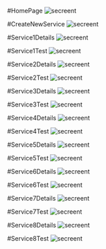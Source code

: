 #HomePage 
![secreent](..\doc\images\home.png)

#CreateNewService 
![secreent](..\doc\images\newservice.png)

#Service1Details 
![secreent](..\doc\images\service1.png)

#Service1Test 
![secreent](..\doc\images\service1example.png)

#Service2Details 
![secreent](..\doc\images\service2.png)

#Service2Test 
![secreent](..\doc\images\service2example.png)

#Service3Details 
![secreent](..\doc\images\service3.png)

#Service3Test 
![secreent](..\doc\images\service3example.png)

#Service4Details 
![secreent](..\doc\images\service4.png)

#Service4Test 
![secreent](..\doc\images\service4example.png)

#Service5Details 
![secreent](..\doc\images\service5.png)

#Service5Test 
![secreent](..\doc\images\service5example.png)

#Service6Details 
![secreent](..\doc\images\service6.png)

#Service6Test 
![secreent](..\doc\images\service6example.png)

#Service7Details 
![secreent](..\doc\images\service7.png)

#Service7Test 
![secreent](..\doc\images\service7example.png)

#Service8Details 
![secreent](..\doc\images\service8.png)

#Service8Test 
![secreent](..\doc\images\service8example.png)